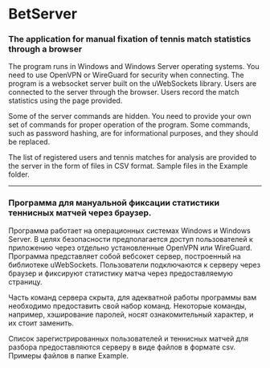 # BetServer
### The application for manual fixation of tennis match statistics through a browser

The program runs in Windows and Windows Server operating systems.
You need to use OpenVPN or WireGuard for security when connecting.
The program is a websocket server built on the uWebSockets library.
Users are connected to the server through the browser.
Users record the match statistics using the page provided.

Some of the server commands are hidden.
You need to provide your own set of commands for proper operation of the program.
Some commands, such as password hashing, are for informational purposes, and they should be replaced.

The list of registered users and tennis matches for analysis are provided to the server in the form of files in CSV format.
Sample files in the Example folder.

---

### Программа для мануальной фиксации статистики теннисных матчей через браузер.

Программа работает на операционных системах Windows и Windows Server.
В целях безопасности предполагается доступ пользователей к приложению через отдельно установленные OpenVPN или WireGuard.
Программа представляет собой вебсокет сервер, построенный на библиотеке uWebSockets.
Пользователи подключаются к серверу через браузер и фиксируют статистику матча через предоставляемую страницу.

Часть команд сервера скрыта, для адекватной работы программы вам необходимо предоставить свой набор команд.
Некоторые команды, например, хэширование паролей, носят ознакомительный характер, и их стоит заменить.

Список зарегистрированных пользователей и теннисных матчей для разбора предоставляются серверу в виде файлов в формате csv.
Примеры файлов в папке Example.
